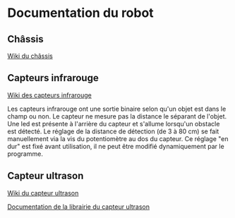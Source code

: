 Documentation du robot
=

Châssis
-

[Wiki du châssis](http://www.dfrobot.com/wiki/index.php?title=NEW_A4WD_Mobile_Robot_with_encoder_%28SKU:ROB0025%29)

Capteurs infrarouge
-

[Wiki des capteurs infrarouge](http://www.dfrobot.com/wiki/index.php?title=Adjustable_Infrared_Sensor_Switch_%28SKU:SEN0019%29)

Les capteurs infrarouge ont une sortie binaire selon qu'un objet est dans le champ ou
non. Le capteur ne mesure pas la distance le séparant de l'objet. Une led est présente à l'arrière du capteur et s'allume
lorsqu'un obstacle est détecté. Le réglage de la distance de détection
(de 3 à 80 cm) se fait manuellement via la vis du potentiomètre au dos
du capteur. Ce réglage "en dur" est fixé avant utilisation, il ne peut être
modifié dynamiquement par le programme.

Capteur ultrason
-

[Wiki du capteur ultrason](http://www.dfrobot.com/wiki/index.php?title=URM37_V3.2_Ultrasonic_Sensor_%28SKU:SEN0001%29)

[Documentation de la librairie du capteur ultrason](http://milesburton.com/URM37_Ultrasonic_Distance_Measurement_Library)
